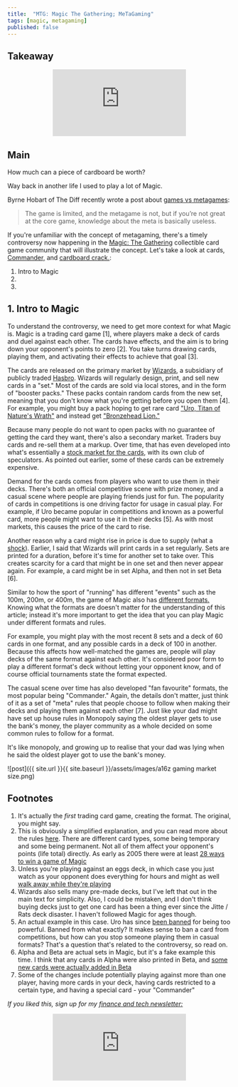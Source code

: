 ```yaml
---
title:  "MTG: Magic The Gathering; MeTaGaming"  
tags: [magic, metagaming]
published: false
---
```


## Takeaway

<style>
      .iframe-container {
        overflow: hidden;        
        padding-top: 50%; <!-- Calculated from the aspect ration of the content (in case of 16:9 it is 9/16= 0.5625) -->
        position: relative;
      }
      .iframe-container iframe { 
         border: 0;
         height: 100%; <!-- Finally, width and height are set to 100% so the iframe takes up 100% of the containers space. -->
         left: 0;
         position: absolute;
         top: 0;
         width: 100%;
         display: block;
         margin: 0 auto; <!-- center image -->
      }
      <!-- 4x3 Aspect Ratio -->
      .iframe-container-4x3 {
        padding-top: 75%;
      }
</style> 

<div class="iframe-container-4x3">
  <p align="center"><iframe src="https://avoidboringpeople.substack.com/embed" frameborder="0" scrolling="no"> </iframe></p>
</div>

## Main

How much can a piece of cardboard be worth?

Way back in another life I used to play a lot of Magic.

Byrne Hobart of The Diff recently wrote a post about [games vs metagames](https://diff.substack.com/p/the-gamerarbitrageur-to-generalist?r=1b9e6&utm_campaign=post&utm_medium=web&utm_source=copy "Diff"):

> The game is limited, and the metagame is not, but if you’re not great at the core game, knowledge about the meta is basically useless.

If you're unfamiliar with the concept of metagaming, there's a timely controversy now happening in the [Magic: The Gathering](https://en.wikipedia.org/wiki/Magic:_The_Gathering "MTG") collectible card game community that will illustrate the concept. Let's take a look at cards, [Commander,](https://magic.wizards.com/en/content/commander-format "Commander") and [cardboard crack.](https://cardboard-crack.com/ "crack"):

1. Intro to Magic
2. 
3. 

## 1. Intro to Magic

To understand the controversy, we need to get more context for what Magic is. Magic is a trading card game \[1\], where players make a deck of cards and duel against each other. The cards have effects, and the aim is to bring down your opponent's points to zero \[2\]. You take turns drawing cards, playing them, and activating their effects to achieve that goal \[3\].

The cards are released on the primary market by [Wizards](https://magic.wizards.com/en "Wizards"), a subsidiary of publicly traded [Hasbro](https://investor.hasbro.com/investor-relations "Hasbro"). Wizards will regularly design, print, and sell new cards in a "set." Most of the cards are sold via local stores, and in the form of "booster packs." These packs contain random cards from the new set, meaning that you don't know what you're getting before you open them \[4\]. For example, you might buy a pack hoping to get rare card ["Uro, Titan of Nature's Wrath"](https://scryfall.com/card/thb/229/uro-titan-of-natures-wrath "Uro") and instead get ["Bronzehead Lion."](https://gatherer.wizards.com/Pages/Card/Details.aspx?multiverseid=476461 "Lion")

Because many people do not want to open packs with no guarantee of getting the card they want, there's also a secondary market. Traders buy cards and re-sell them at a markup. Over time, that has even developed into what's essentially a [stock market for the cards](https://www.mtgstocks.com/news "MTG"), with its own club of speculators. As pointed out earlier, some of these cards can be extremely expensive.

Demand for the cards comes from players who want to use them in their decks. There's both an official competitive scene with prize money, and a casual scene where people are playing friends just for fun. The popularity of cards in competitions is one driving factor for usage in casual play. For example, if Uro became popular in competitions and known as a powerful card, more people might want to use it in their decks \[5\]. As with most markets, this causes the price of the card to rise.

Another reason why a card might rise in price is due to supply (what a [shock](https://gatherer.wizards.com/pages/card/details.aspx?name=Shock "shock")). Earlier, I said that Wizards will print cards in a set regularly. Sets are printed for a duration, before it's time for another set to take over. This creates scarcity for a card that might be in one set and then never appear again. For example, a card might be in set Alpha, and then not in set Beta \[6\].

Similar to how the sport of "running" has different "events" such as the 100m, 200m, or 400m, the game of Magic also has [different formats.](https://mtg.gamepedia.com/DCI#Tournament_formats "format") Knowing what the formats are doesn't matter for the understanding of this article; instead it's more important to get the idea that you can play Magic under different formats and rules.

For example, you might play with the most recent 8 sets and a deck of 60 cards in one format, and any possible cards in a deck of 100 in another. Because this affects how well-matched the games are, people will play decks of the same format against each other. It's considered poor form to play a different format's deck without letting your opponent know, and of course official tournaments state the format expected.

The casual scene over time has also developed "fan favourite" formats, the most popular being "Commander." Again, the details don't matter, just think of it as a set of "meta" rules that people choose to follow when making their decks and playing them against each other \[7\]. Just like your dad might have set up house rules  in Monopoly saying the oldest player gets to use the bank's money, the player community as a whole decided on some common rules to follow for a format. 



It's like monopoly, and growing up to realise that your dad was lying when he said the oldest player got to use the bank's money. 

![post]({{ site.url }}{{ site.baseurl }}/assets/images/a16z gaming market size.png)

## Footnotes

1. It's actually the *first* trading card game, creating the format. The original, you might say.
2. This is obviously a simplified explanation, and you can read more about the rules [here](https://magic.wizards.com/en/game-info/gameplay/rules-and-formats/rules "rules"). There are different card types, some being temporary and some being permanent. Not all of them affect your opponent's points (life total) directly. As early as 2005 there were at least [28 ways to win a game of Magic](https://magic.wizards.com/en/articles/archive/arcana/let-me-count-ways-2005-08-15 "MTG")
3. Unless you're playing against an eggs deck, in which case you just watch as your opponent does everything for hours and might as well [walk away while they're playing](https://www.reddit.com/r/spikes/comments/1ai0my/modern_lets_talk_about_eggs/ "eggs")
4. Wizards also sells many pre-made decks, but I've left that out in the main text for simplicity. Also, I could be mistaken, and I don't think buying decks just to get one card has been a thing ever since the Jitte / Rats deck disaster. I haven't followed Magic for ages though.
5. An actual example in this case. Uro has since [been banned](https://gamerant.com/magic-the-gathering-uro-ban/ "ban") for being too powerful. Banned from what exactly? It makes sense to ban a card from competitions, but how can you stop someone playing them in casual formats? That's a question that's related to the controversy, so read on.
6. Alpha and Beta are actual sets in Magic, but it's a fake example this time. I think that any cards in Alpha were also printed in Beta, and [some new cards were actually added in Beta](https://mtg.gamepedia.com/Beta "beta")
7. Some of the changes include potentially playing against more than one player, having more cards in your deck, having cards restricted to a certain type, and having a special card - your "Commander"

*If you liked this, sign up for my [finance and tech newsletter:](https://avoidboringpeople.substack.com/ "ABP")*

<div class="iframe-container-4x3">
  <p align="center"><iframe src="https://avoidboringpeople.substack.com/embed" frameborder="0" scrolling="no"> </iframe></p>
</div>
